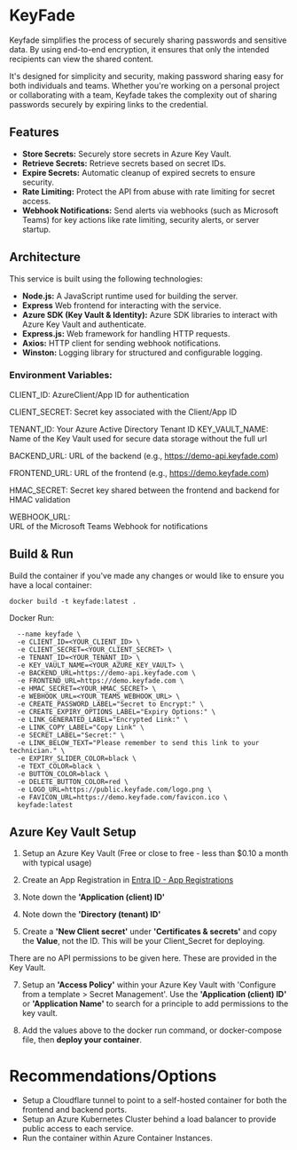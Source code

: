 # KeyFade

Keyfade simplifies the process of securely sharing passwords and sensitive data. By using end-to-end encryption, it ensures that only the intended recipients can view the shared content.

It's designed for simplicity and security, making password sharing easy for both individuals and teams. Whether you're working on a personal project or collaborating with a team, Keyfade takes the complexity out of sharing passwords securely by expiring links to the credential.

## Features

- **Store Secrets:** Securely store secrets in Azure Key Vault.
- **Retrieve Secrets:** Retrieve secrets based on secret IDs.
- **Expire Secrets:** Automatic cleanup of expired secrets to ensure security.
- **Rate Limiting:** Protect the API from abuse with rate limiting for secret access.
- **Webhook Notifications:** Send alerts via webhooks (such as Microsoft Teams) for key actions like rate limiting, security alerts, or server startup.

## Architecture

This service is built using the following technologies:

- **Node.js:** A JavaScript runtime used for building the server.
- **Express** Web frontend for interacting with the service.
- **Azure SDK (Key Vault & Identity):** Azure SDK libraries to interact with Azure Key Vault and authenticate.
- **Express.js:** Web framework for handling HTTP requests.
- **Axios:** HTTP client for sending webhook notifications.
- **Winston:** Logging library for structured and configurable logging.

### Environment Variables:

  CLIENT_ID:
  AzureClient/App ID for authentication

  CLIENT_SECRET:
  Secret key associated with the Client/App ID

  TENANT_ID:
  Your Azure Active Directory Tenant ID
  KEY_VAULT_NAME:
  Name of the Key Vault used for secure data storage without the full url
  
  BACKEND_URL:
  URL of the backend (e.g., https://demo-api.keyfade.com)

  FRONTEND_URL:
  URL of the frontend (e.g., https://demo.keyfade.com)

  HMAC_SECRET:
  Secret key shared between the frontend and backend for HMAC validation
  
  WEBHOOK_URL:	
  URL of the Microsoft Teams Webhook for notifications

## Build & Run

Build the container if you've made any changes or would like to ensure you have a local container:

```
docker build -t keyfade:latest .
```

Docker Run:

```docker run -d -p <frontendport>:9001 -p <backendport>:9002 \
  --name keyfade \
  -e CLIENT_ID=<YOUR_CLIENT_ID> \
  -e CLIENT_SECRET=<YOUR_CLIENT_SECRET> \
  -e TENANT_ID=<YOUR_TENANT_ID> \
  -e KEY_VAULT_NAME=<YOUR_AZURE_KEY_VAULT> \
  -e BACKEND_URL=https://demo-api.keyfade.com \
  -e FRONTEND_URL=https://demo.keyfade.com \
  -e HMAC_SECRET=<YOUR_HMAC_SECRET> \
  -e WEBHOOK_URL=<YOUR_TEAMS_WEBHOOK_URL> \
  -e CREATE_PASSWORD_LABEL="Secret to Encrypt:" \
  -e CREATE_EXPIRY_OPTIONS_LABEL="Expiry Options:" \
  -e LINK_GENERATED_LABEL="Encrypted Link:" \
  -e LINK_COPY_LABEL="Copy Link" \
  -e SECRET_LABEL="Secret:" \
  -e LINK_BELOW_TEXT="Please remember to send this link to your technician." \
  -e EXPIRY_SLIDER_COLOR=black \
  -e TEXT_COLOR=black \
  -e BUTTON_COLOR=black \
  -e DELETE_BUTTON_COLOR=red \
  -e LOGO_URL=https://public.keyfade.com/logo.png \
  -e FAVICON_URL=https://demo.keyfade.com/favicon.ico \
  keyfade:latest
```

## Azure Key Vault Setup

1. Setup an Azure Key Vault (Free or close to free - less than $0.10 a month with typical usage)

2. Create an App Registration in [Entra ID - App Registrations](https://entra.microsoft.com/#view/Microsoft_AAD_RegisteredApps/ApplicationsListBlade/quickStartType~/null/sourceType/Microsoft_AAD_IAM)

3. Note down the **'Application (client) ID'**

4. Note down the **'Directory (tenant) ID'**

5. Create a **'New Client secret'** under **'Certificates & secrets'** and copy the **Value**, not the ID.
   This will be your Client_Secret for deploying.

There are no API permissions to be given here. These are provided in the Key Vault.

7. Setup an **'Access Policy'** within your Azure Key Vault with 'Configure from a template > Secret Management'.
  Use the **'Application (client) ID'** or **'Application Name'** to search for a principle to add permissions to the key vault.

8. Add the values above to the docker run command, or docker-compose file, then **deploy your container**.

# Recommendations/Options
- Setup a Cloudflare tunnel to point to a self-hosted container for both the frontend and backend ports.
- Setup an Azure Kubernetes Cluster behind a load balancer to provide public access to each service.
- Run the container within Azure Container Instances.



